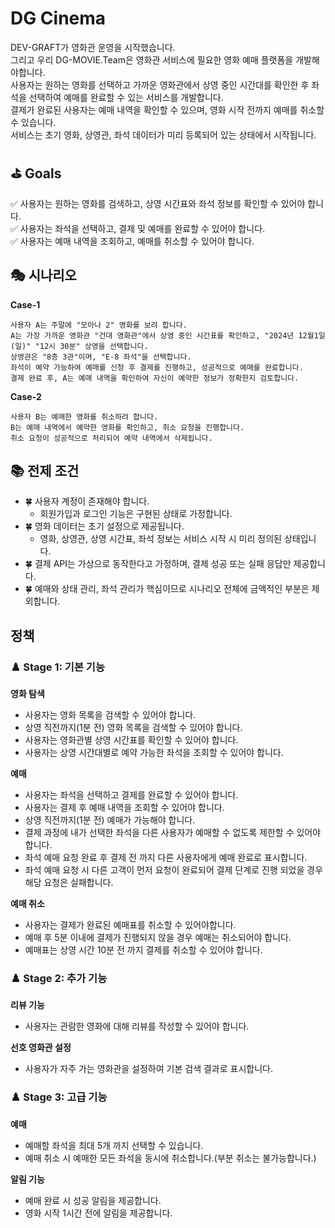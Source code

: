 # DG Cinema

DEV-GRAFT가 영화관 운영을 시작했습니다.  
그리고 우리 DG-MOVIE.Team은 영화관 서비스에 필요한 영화 예매 플랫폼을 개발해야합니다.  
사용자는 원하는 영화를 선택하고 가까운 영화관에서 상영 중인 시간대를 확인한 후 좌석을 선택하여 예매를 완료할 수 있는 서비스를 개발합니다.  
결제가 완료된 사용자는 예매 내역을 확인할 수 있으며, 영화 시작 전까지 예매를 취소할 수 있습니다.  
서비스는 초기 영화, 상영관, 좌석 데이터가 미리 등록되어 있는 상태에서 시작됩니다.

## ⛳ Goals
✅ 사용자는 원하는 영화를 검색하고, 상영 시간표와 좌석 정보를 확인할 수 있어야 합니다.  
✅ 사용자는 좌석을 선택하고, 결제 및 예매를 완료할 수 있어야 합니다.  
✅ 사용자는 예매 내역을 조회하고, 예매를 취소할 수 있어야 합니다.

## 🎭 시나리오

**Case-1**
```
사용자 A는 주말에 "모아나 2" 영화를 보려 합니다.  
A는 가장 가까운 영화관 "건대 영화관"에서 상영 중인 시간표를 확인하고, "2024년 12월1일(일)" "12시 30분" 상영을 선택합니다.  
상영관은 "8층 3관"이며, "E-8 좌석"을 선택합니다.  
좌석이 예약 가능하여 예매를 신청 후 결제를 진행하고, 성공적으로 예매를 완료합니다.  
결제 완료 후, A는 예매 내역을 확인하여 자신이 예약한 정보가 정확한지 검토합니다.  
```

**Case-2**
```
사용자 B는 예매한 영화를 취소하려 합니다.  
B는 예매 내역에서 예약한 영화를 확인하고, 취소 요청을 진행합니다.  
취소 요청이 성공적으로 처리되어 예약 내역에서 삭제됩니다.
```

## 📚 전제 조건

- 🍀 사용자 계정이 존재해야 합니다.
  - 회원가입과 로그인 기능은 구현된 상태로 가정합니다.
- 🍀 영화 데이터는 초기 설정으로 제공됩니다.
  - 영화, 상영관, 상영 시간표, 좌석 정보는 서비스 시작 시 미리 정의된 상태입니다.
- 🍀 결제 API는 가상으로 동작한다고 가정하며, 결제 성공 또는 실패 응답만 제공합니다.
- 🍀 예매와 상태 관리, 좌석 관리가 핵심이므로 시나리오 전체에 금액적인 부분은 제외합니다.

## 정책

### ♟️ Stage 1: 기본 기능

**영화 탐색**
- 사용자는 영화 목록을 검색할 수 있어야 합니다.
- 상영 직전까지(1분 전) 영화 목록을 검색할 수 있어야 합니다.
- 사용자는 영화관별 상영 시간표를 확인할 수 있어야 합니다.
- 사용자는 상영 시간대별로 예약 가능한 좌석을 조회할 수 있어야 합니다.

**예매**
- 사용자는 좌석을 선택하고 결제를 완료할 수 있어야 합니다.
- 사용자는 결제 후 예매 내역을 조회할 수 있어야 합니다.
- 상영 직전까지(1분 전) 예매가 가능해야 합니다.
- 결제 과정에 내가 선택한 좌석을 다른 사용자가 예매할 수 없도록 제한할 수 있어야 합니다.
- 좌석 예매 요청 완료 후 결제 전 까지 다른 사용자에게 예매 완료로 표시합니다.
- 좌석 예매 요청 시 다른 고객이 먼저 요청이 완료되어 결제 단계로 진행 되었을 경우 해당 요청은 실패합니다.

**예매 취소**
- 사용자는 결제가 완료된 예매표를 취소할 수 있어야합니다.
- 예매 후 5분 이내에 결제가 진행되지 않을 경우 예매는 취소되어야 합니다.
- 예매표는 상영 시간 10분 전 까지 결제를 취소할 수 있어야 합니다.

### ♟️ Stage 2: 추가 기능

**리뷰 기능**
- 사용자는 관람한 영화에 대해 리뷰를 작성할 수 있어야 합니다.

**선호 영화관 설정**
- 사용자가 자주 가는 영화관을 설정하여 기본 검색 결과로 표시합니다.

### ♟️ Stage 3: 고급 기능

**예매**
- 예매할 좌석을 최대 5개 까지 선택할 수 있습니다.
- 예매 취소 시 예매한 모든 좌석을 동시에 취소합니다.(부분 취소는 불가능합니다.)

**알림 기능**
- 예매 완료 시 성공 알림을 제공합니다.
- 영화 시작 1시간 전에 알림을 제공합니다.
